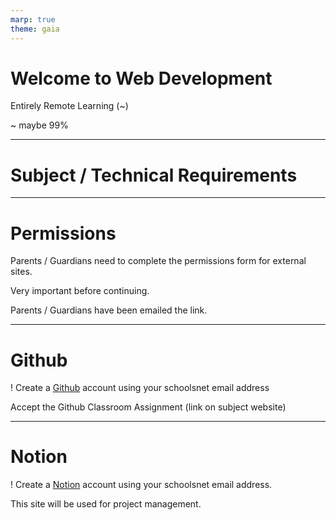 ```yaml
---
marp: true
theme: gaia
---
```



# Welcome to Web Development
Entirely Remote Learning (~)


~ maybe 99%


---

# Subject / Technical Requirements

---
# Permissions
Parents / Guardians need to complete the permissions form for external sites.

Very important before continuing.

Parents / Guardians have been emailed the link.

---

# Github
! Create a [Github](www.github.com) account using your schoolsnet email address

Accept the Github Classroom Assignment (link on subject website)

---

# Notion
! Create a [Notion](notion.so) account using your schoolsnet email address.

This site will be used for project management.



